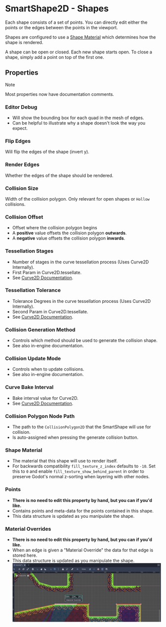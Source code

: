 # SmartShape2D - Shapes

Each shape consists of a set of points. You can directly edit either the points or the edges between the points in the viewport.

Shapes are configured to use a [Shape Material](./Resources.md#ShapeMaterial) which determines how the shape is rendered.

A shape can be open or closed. Each new shape starts open. To close a shape, simply add a point on top of the first one.


## Properties

> [!NOTE]
> Most properties now have documentation comments.

<!-- TODO: this is incomplete - not all properties are here -->

### Editor Debug

- Will show the bounding box for each quad in the mesh of edges.
- Can be helpful to illustrate why a shape doesn't look the way you expect.

### Flip Edges

Will flip the edges of the shape (invert y).

### Render Edges

Whether the edges of the shape should be rendered.

### Collision Size

Width of the collision polygon.
Only relevant for open shapes or `Hollow` collisions.

### Collision Offset

- Offset where the collision polygon begins
- A **positive** value offsets the collision polygon **outwards**.
- A **negative** value offsets the collision polygon **inwards**.

### Tessellation Stages

- Number of stages in the curve tessellation process (Uses Curve2D Internally).
- First Param in Curve2D.tessellate.
- See [Curve2D Documentation](https://docs.godotengine.org/en/3.2/classes/class_curve2d.html#class-curve2d-method-tessellate).

### Tessellation Tolerance

- Tolerance Degrees in the curve tessellation process (Uses Curve2D Internally).
- Second Param in Curve2D.tessellate.
- See [Curve2D Documentation](https://docs.godotengine.org/en/3.2/classes/class_curve2d.html#class-curve2d-method-tessellate).

### Collision Generation Method

- Controls which method should be used to generate the collision shape.
- See also in-engine documentation.

### Collision Update Mode

- Controls when to update collisions.
- See also in-engine documentation.

### Curve Bake Interval

- Bake interval value for Curve2D.
- See [Curve2D Documentation](https://docs.godotengine.org/en/3.2/classes/class_curve2d.html#class-curve2d-property-bake-interval).

### Collision Polygon Node Path

- The path to the `CollisionPolygon2D` that the SmartShape will use for collision.
- Is auto-assigned when pressing the generate collision button.

### Shape Material

- The material that this shape will use to render itself.
- For backwards compatibility `fill_texture_z_index` defaults to `-10`. Set this to `0` and enable `fill_texture_show_behind_parent` in order to preserve Godot's normal z-sorting when layering with other nodes.

### Points

- **There is no need to edit this property by hand, but you can if you'd like.**
- Contains points and meta-data for the points contained in this shape.
- This data structure is updated as you manipulate the shape.

### Material Overrides

- **There is no need to edit this property by hand, but you can if you'd like.**
- When an edge is given a "Material Override" the data for that edge is stored here.
- This data structure is updated as you manipulate the shape.
![Edge Data Popup](./imgs/EdgeEdit-MaterialOverride.png)

